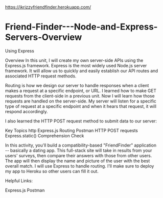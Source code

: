 https://jkrizzyfriendfinder.herokuapp.com/
# Friend-Finder---Node-and-Express-Servers-Overview

Using Express

Overview
In this unit, I will create my own server-side APIs using the Express.js framework. Express is the most widely used Node.js server framework. It will allow us to quickly and easily establish our API routes and associated HTTP request methods.

Routing is how we design our server to handle responses when a client makes a request at a specific endpoint, or URL. I learned how to make GET requests from the client-side in a previous unit. Now I will learn how those requests are handled on the server-side. My server will listen for a specific type of request at a specific endpoint and when it hears that request, it will respond accordingly.

I also learned the HTTP POST request method to submit data to our server:

Key Topics
http
Express.js
Routing
Postman
HTTP POST requests
Express.static()
Comprehension Check

In this activity, you'll build a compatibility-based "FriendFinder" application -- basically a dating app. This full-stack site will take in results from your users' surveys, then compare their answers with those from other users. The app will then display the name and picture of the user with the best overall match. I will use Express to handle routing. I'll make sure to deploy my app to Heroku so other users can fill it out.

Helpful Links:

Express.js
Postman
